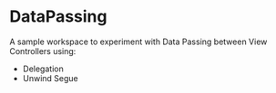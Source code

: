# DataPassing

A sample workspace to experiment with Data Passing between View Controllers using:
- Delegation
- Unwind Segue
